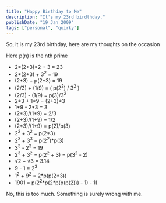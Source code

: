 ```yaml
---
title: "Happy Birthday to Me"
description: "It's my 23rd birdthday."
publishDate: "19 Jan 2009"
tags: ["personal", "quirky"]
---
```


So, it is my 23rd birthday, here are my thoughts on the occasion

Here p(n) is the nth prime

<ul>
<li>2*(2+3)*2 + 3 = 23</li>
<li>2*(2+3) + 3<sup>2</sup> = 19</li>
<li>(2*3) + p(2*3) = 19</li>
<li>(2/3) + (1/9) = ( p(2<sup>2</sup>) / 3<sup>2</sup> )</li>
<li>(2/3) - (1/9) = p(3)/3<sup>2</sup></li>
<li>2*3 + 1*9 = (2+3)*3</li>
<li>1*9 - 2*3 = 3</li>
<li>(2*3)/(1*9) = 2/3</li>
<li>(2+3)/(1+9) = 1/2</li>
<li>(2*3)/(1+9) = p(2)/p(3)</li>
<li>2<sup>2</sup> + 3<sup>2</sup> = p(2*3)</li>
<li>2<sup>3</sup> + 3<sup>3</sup> = p(2<sup>2</sup>)*p(3)</li>
<li>3<sup>3</sup> - 2<sup>3</sup> = 19</li>
<li>2<sup>3</sup> + 3<sup>2</sup> = p(2<sup>2</sup> + 3) = p(3<sup>2</sup> - 2)</li>
<li>√2 + √3 = 3.14</li>
<li>9 - 1 = 2<sup>3</sup></li>
<li>1<sup>2</sup> + 9<sup>2</sup> = 2*p(p(2*3))</li>
<li>1901 = p(2<sup>2</sup>*p(2*p(p(p(2))) - 1) - 1)</li>
</ul>

No, this is too much. Something is surely wrong with me.
